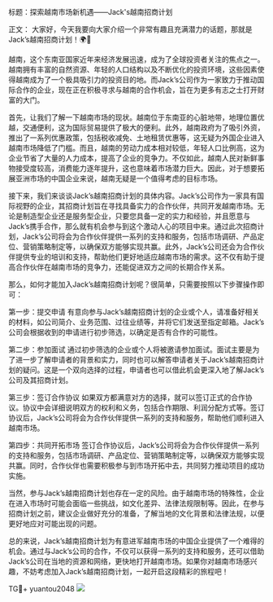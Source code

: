 标题：探索越南市场新机遇——Jack's越南招商计划

正文：
大家好，今天我要向大家介绍一个非常有趣且充满潜力的话题，那就是Jack’s越南招商计划！🌍🚀

越南，这个东南亚国家近年来经济发展迅速，成为了全球投资者关注的焦点之一。越南拥有丰富的自然资源、年轻的人口结构以及不断优化的投资环境，这些因素使得越南成为了一个极具吸引力的投资目的地。而Jack’s公司作为一家致力于推动国际合作的企业，现在正在积极寻求与越南的合作机会，旨在为更多有志之士打开财富的大门。

首先，让我们了解一下越南市场的现状。越南位于东南亚的心脏地带，地理位置优越，交通便利，这为国际贸易提供了极大的便利。此外，越南政府为了吸引外资，推出了一系列优惠政策，包括税收减免、土地租赁优惠等，这无疑为外国企业进入越南市场降低了门槛。而且，越南的劳动力成本相对较低，年轻人口比例高，这为企业节省了大量的人力成本，提高了企业的竞争力。不仅如此，越南人民对新鲜事物接受度较高，消费能力逐年提升，这也意味着市场潜力巨大。因此，对于想要拓展亚洲市场的中国企业来说，越南无疑是一个值得考虑的目标市场。

接下来，我们来谈谈Jack’s越南招商计划的具体内容。Jack’s公司作为一家具有国际视野的企业，其招商计划旨在寻找具备实力的合作伙伴，共同开发越南市场。无论是制造型企业还是服务型企业，只要您具备一定的实力和经验，并且愿意与Jack’s携手合作，那么就有机会参与到这个激动人心的项目中来。通过此次招商计划，Jack’s公司将会为合作伙伴提供一系列的支持和服务，包括市场调研、产品定位、营销策略制定等，以确保双方能够实现共赢。此外，Jack’s公司还会为合作伙伴提供专业的培训和支持，帮助他们更好地适应越南市场的需求。这不仅有助于提高合作伙伴在越南市场的竞争力，还能促进双方之间的长期合作关系。

那么，如何才能加入Jack’s越南招商计划呢？很简单，只需要按照以下步骤操作即可：

第一步：提交申请
有意向参与Jack’s越南招商计划的企业或个人，请准备好相关的材料，如公司简介、业务范围、过往业绩等，并将它们发送至指定邮箱。Jack’s公司会根据收到的申请进行初步筛选，以确定是否有合作的可能性。

第二步：参加面试
通过初步筛选的企业或个人将被邀请参加面试。面试主要是为了进一步了解申请者的背景和实力，同时也可以解答申请者关于Jack’s越南招商计划的疑问。这是一个双向选择的过程，申请者也可以借此机会更深入地了解Jack’s公司及其招商计划。

第三步：签订合作协议
如果双方都满意对方的选择，就可以签订正式的合作协议。协议中会详细说明双方的权利和义务，包括合作期限、利润分配方式等。签订协议后，Jack’s公司将会为合作伙伴提供一系列的支持和服务，帮助他们顺利进入越南市场。

第四步：共同开拓市场
签订合作协议后，Jack’s公司将会为合作伙伴提供一系列的支持和服务，包括市场调研、产品定位、营销策略制定等，以确保双方能够实现共赢。同时，合作伙伴也需要积极参与到市场开拓中去，共同努力推动项目的成功实施。

当然，参与Jack’s越南招商计划也存在一定的风险。由于越南市场的特殊性，企业在进入市场时可能会面临一些挑战，如文化差异、法律法规限制等。因此，在参与招商计划之前，建议企业做好充分的准备，了解当地的文化背景和法律法规，以便更好地应对可能出现的问题。

总的来说，Jack’s越南招商计划为有意进军越南市场的中国企业提供了一个难得的机会。通过与Jack’s公司的合作，不仅可以获得一系列的支持和服务，还可以借助Jack’s公司在当地的资源和网络，更快地打开越南市场。如果你对越南市场感兴趣，不妨考虑加入Jack’s越南招商计划，一起开启这段精彩的旅程吧！

TG💪+ yuantou2048  ![](https://github.com/user-attachments/assets/cf57a8bb-a08e-43c1-ad82-039f33c64200)